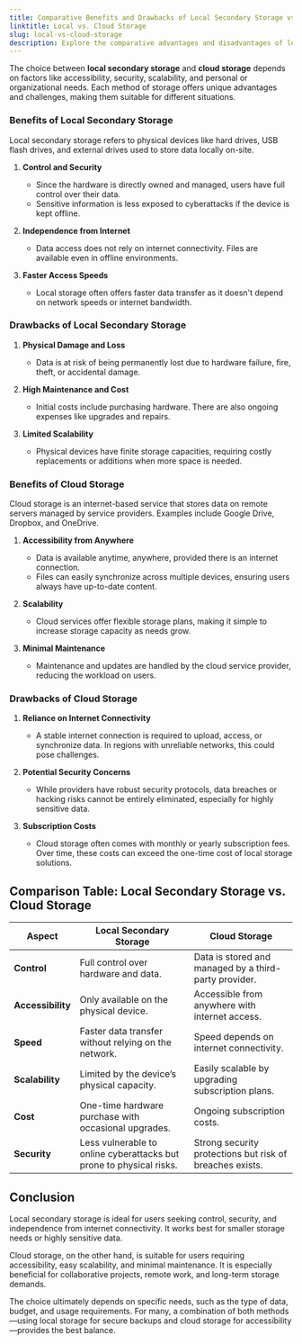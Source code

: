 ```yaml
---
title: Comparative Benefits and Drawbacks of Local Secondary Storage vs. Cloud Storage  
linktitle: Local vs. Cloud Storage  
slug: local-vs-cloud-storage  
description: Explore the comparative advantages and disadvantages of local secondary storage and cloud storage to understand their suitability for various needs.  
---
```




The choice between **local secondary storage** and **cloud storage** depends on factors like accessibility, security, scalability, and personal or organizational needs. Each method of storage offers unique advantages and challenges, making them suitable for different situations.  



### Benefits of Local Secondary Storage  

Local secondary storage refers to physical devices like hard drives, USB flash drives, and external drives used to store data locally on-site.  

1. **Control and Security**  
   - Since the hardware is directly owned and managed, users have full control over their data.  
   - Sensitive information is less exposed to cyberattacks if the device is kept offline.  

2. **Independence from Internet**  
   - Data access does not rely on internet connectivity. Files are available even in offline environments.  

3. **Faster Access Speeds**  
   - Local storage often offers faster data transfer as it doesn't depend on network speeds or internet bandwidth.  



### Drawbacks of Local Secondary Storage  

1. **Physical Damage and Loss**  
   - Data is at risk of being permanently lost due to hardware failure, fire, theft, or accidental damage.  

2. **High Maintenance and Cost**  
   - Initial costs include purchasing hardware. There are also ongoing expenses like upgrades and repairs.  

3. **Limited Scalability**  
   - Physical devices have finite storage capacities, requiring costly replacements or additions when more space is needed.  



### Benefits of Cloud Storage  

Cloud storage is an internet-based service that stores data on remote servers managed by service providers. Examples include Google Drive, Dropbox, and OneDrive.  

1. **Accessibility from Anywhere**  
   - Data is available anytime, anywhere, provided there is an internet connection.  
   - Files can easily synchronize across multiple devices, ensuring users always have up-to-date content.  

2. **Scalability**  
   - Cloud services offer flexible storage plans, making it simple to increase storage capacity as needs grow.  

3. **Minimal Maintenance**  
   - Maintenance and updates are handled by the cloud service provider, reducing the workload on users.  



### Drawbacks of Cloud Storage  

1. **Reliance on Internet Connectivity**  
   - A stable internet connection is required to upload, access, or synchronize data. In regions with unreliable networks, this could pose challenges.  

2. **Potential Security Concerns**  
   - While providers have robust security protocols, data breaches or hacking risks cannot be entirely eliminated, especially for highly sensitive data.  

3. **Subscription Costs**  
   - Cloud storage often comes with monthly or yearly subscription fees. Over time, these costs can exceed the one-time cost of local storage solutions.  



## Comparison Table: Local Secondary Storage vs. Cloud Storage  

| **Aspect**              | **Local Secondary Storage**                            | **Cloud Storage**                                |  
|--------------------------|-------------------------------------------------------|-------------------------------------------------|  
| **Control**              | Full control over hardware and data.                  | Data is stored and managed by a third-party provider. |  
| **Accessibility**        | Only available on the physical device.                | Accessible from anywhere with internet access.   |  
| **Speed**                | Faster data transfer without relying on the network.  | Speed depends on internet connectivity.          |  
| **Scalability**          | Limited by the device’s physical capacity.            | Easily scalable by upgrading subscription plans. |  
| **Cost**                 | One-time hardware purchase with occasional upgrades.  | Ongoing subscription costs.                     |  
| **Security**             | Less vulnerable to online cyberattacks but prone to physical risks. | Strong security protections but risk of breaches exists. |  



## Conclusion  

Local secondary storage is ideal for users seeking control, security, and independence from internet connectivity. It works best for smaller storage needs or highly sensitive data.  

Cloud storage, on the other hand, is suitable for users requiring accessibility, easy scalability, and minimal maintenance. It is especially beneficial for collaborative projects, remote work, and long-term storage demands.  

The choice ultimately depends on specific needs, such as the type of data, budget, and usage requirements. For many, a combination of both methods—using local storage for secure backups and cloud storage for accessibility—provides the best balance.  